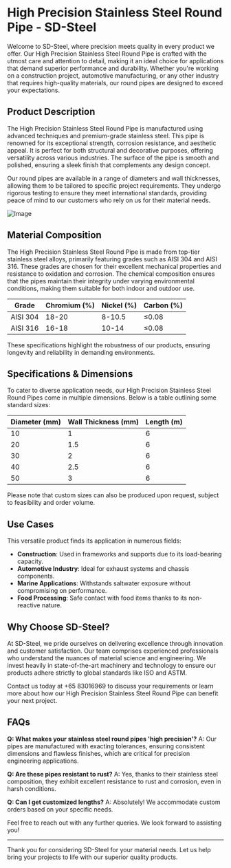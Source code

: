 # High Precision Stainless Steel Round Pipe - SD-Steel

Welcome to SD-Steel, where precision meets quality in every product we offer. Our High Precision Stainless Steel Round Pipe is crafted with the utmost care and attention to detail, making it an ideal choice for applications that demand superior performance and durability. Whether you're working on a construction project, automotive manufacturing, or any other industry that requires high-quality materials, our round pipes are designed to exceed your expectations.

## Product Description

The High Precision Stainless Steel Round Pipe is manufactured using advanced techniques and premium-grade stainless steel. This pipe is renowned for its exceptional strength, corrosion resistance, and aesthetic appeal. It is perfect for both structural and decorative purposes, offering versatility across various industries. The surface of the pipe is smooth and polished, ensuring a sleek finish that complements any design concept.

Our round pipes are available in a range of diameters and wall thicknesses, allowing them to be tailored to specific project requirements. They undergo rigorous testing to ensure they meet international standards, providing peace of mind to our customers who rely on us for their material needs.

![Image](https://github.com/user-attachments/assets/2567258e-e124-4816-932d-1809bd27ef0b)

## Material Composition

The High Precision Stainless Steel Round Pipe is made from top-tier stainless steel alloys, primarily featuring grades such as AISI 304 and AISI 316. These grades are chosen for their excellent mechanical properties and resistance to oxidation and corrosion. The chemical composition ensures that the pipes maintain their integrity under varying environmental conditions, making them suitable for both indoor and outdoor use.

| Grade      | Chromium (%) | Nickel (%) | Carbon (%) |
|------------|--------------|------------|------------|
| AISI 304   | 18-20        | 8-10.5     | ≤0.08      |
| AISI 316   | 16-18        | 10-14      | ≤0.08      |

These specifications highlight the robustness of our products, ensuring longevity and reliability in demanding environments.

## Specifications & Dimensions

To cater to diverse application needs, our High Precision Stainless Steel Round Pipes come in multiple dimensions. Below is a table outlining some standard sizes:

| Diameter (mm) | Wall Thickness (mm) | Length (m) |
|---------------|---------------------|------------|
| 10            | 1                   | 6          |
| 20            | 1.5                 | 6          |
| 30            | 2                   | 6          |
| 40            | 2.5                 | 6          |
| 50            | 3                   | 6          |

Please note that custom sizes can also be produced upon request, subject to feasibility and order volume.

## Use Cases

This versatile product finds its application in numerous fields:
- **Construction**: Used in frameworks and supports due to its load-bearing capacity.
- **Automotive Industry**: Ideal for exhaust systems and chassis components.
- **Marine Applications**: Withstands saltwater exposure without compromising on performance.
- **Food Processing**: Safe contact with food items thanks to its non-reactive nature.

## Why Choose SD-Steel?

At SD-Steel, we pride ourselves on delivering excellence through innovation and customer satisfaction. Our team comprises experienced professionals who understand the nuances of material science and engineering. We invest heavily in state-of-the-art machinery and technology to ensure our products adhere strictly to global standards like ISO and ASTM.

Contact us today at +65 83016969 to discuss your requirements or learn more about how our High Precision Stainless Steel Round Pipe can benefit your next project.

## FAQs

**Q: What makes your stainless steel round pipes 'high precision'?**
A: Our pipes are manufactured with exacting tolerances, ensuring consistent dimensions and flawless finishes, which are critical for precision engineering applications.

**Q: Are these pipes resistant to rust?**
A: Yes, thanks to their stainless steel composition, they exhibit excellent resistance to rust and corrosion, even in harsh conditions.

**Q: Can I get customized lengths?**
A: Absolutely! We accommodate custom orders based on your specific needs.

Feel free to reach out with any further queries. We look forward to assisting you!

---

Thank you for considering SD-Steel for your material needs. Let us help bring your projects to life with our superior quality products.